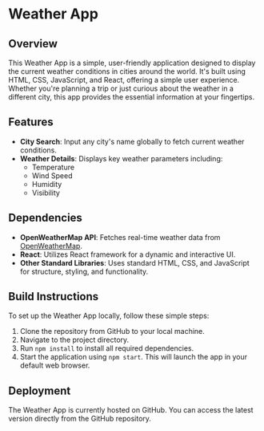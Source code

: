 # Weather App

## Overview
This Weather App is a simple, user-friendly application designed to display the current weather conditions in cities around the world. It's built using HTML, CSS, JavaScript, and React, offering a simple user experience. Whether you're planning a trip or just curious about the weather in a different city, this app provides the essential information at your fingertips.

## Features
- **City Search**: Input any city's name globally to fetch current weather conditions.
- **Weather Details**: Displays key weather parameters including:
  - Temperature
  - Wind Speed
  - Humidity
  - Visibility

## Dependencies
- **OpenWeatherMap API**: Fetches real-time weather data from [OpenWeatherMap](https://openweathermap.org/).
- **React**: Utilizes React framework for a dynamic and interactive UI.
- **Other Standard Libraries**: Uses standard HTML, CSS, and JavaScript for structure, styling, and functionality.

## Build Instructions
To set up the Weather App locally, follow these simple steps:

1. Clone the repository from GitHub to your local machine.
2. Navigate to the project directory.
3. Run `npm install` to install all required dependencies.
4. Start the application using `npm start`. This will launch the app in your default web browser.

## Deployment
The Weather App is currently hosted on GitHub. You can access the latest version directly from the GitHub repository.
